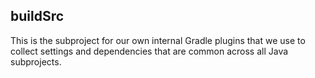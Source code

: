 ## buildSrc

This is the subproject for our own internal Gradle plugins
that we use to collect settings and dependencies that are common
across all Java subprojects.
